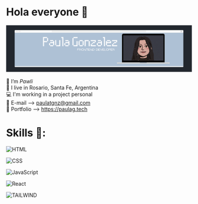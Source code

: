 # Hola everyone 🔮

<img src="./img/banner.png" alt="Paula G" style="max-width:100%;">

🌺 I’m *Pawli* </br>
📍 I live in Rosario, Santa Fe, Argentina </br>
💻 I'm working in a project personal </br>
💌 E-mail --> paulatgnz@gmail.com </br>
🦋 Portfolio --> https://paulag.tech

# Skills 🦖:
![HTML](https://img.shields.io/badge/-HTML-000000?style=for-the-badge&logo=HTML5)

![CSS](https://img.shields.io/badge/-CSS-000000?style=for-the-badge&logo=CSS3&logoColor=1572B6)

![JavaScript](https://img.shields.io/badge/-JavaScript-000000?style=for-the-badge&logo=javascript)

![React](https://img.shields.io/badge/-React-000000?style=for-the-badge&logo=react)

![TAILWIND](https://img.shields.io/badge/Tailwind_CSS-000000?style=for-the-badge&logo=tailwind-css&logoColor=white)
 

